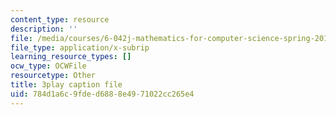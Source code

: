 ```yaml
---
content_type: resource
description: ''
file: /media/courses/6-042j-mathematics-for-computer-science-spring-2015/784d1a6c9fded6888e4971022cc265e4_1vQ2x5O_xqk.srt
file_type: application/x-subrip
learning_resource_types: []
ocw_type: OCWFile
resourcetype: Other
title: 3play caption file
uid: 784d1a6c-9fde-d688-8e49-71022cc265e4
---
```

